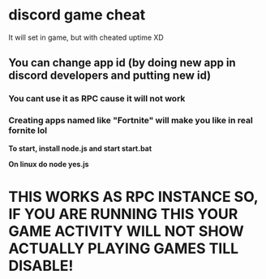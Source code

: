 # discord game cheat
It will set in game, but with cheated uptime XD

## You can change app id (by doing new app in discord developers and putting new id)
### You cant use it as RPC cause it will not work
### Creating apps named like "Fortnite" will make you like in real fornite lol


**To start, install node.js and start start.bat**

**On linux do node yes.js**

# THIS WORKS AS RPC INSTANCE SO, IF YOU ARE RUNNING THIS YOUR GAME ACTIVITY WILL NOT SHOW ACTUALLY PLAYING GAMES TILL DISABLE!

